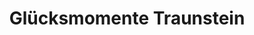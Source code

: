 ---
title: "Glücksmomente Traunstein"
url: /traunstein/gluecksmomente-traunstein/
shop: Kleidung
---
